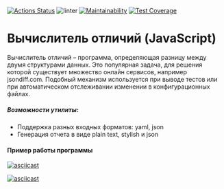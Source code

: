 [![Actions Status](https://github.com/MikhailManzik/frontend-project-lvl2/workflows/hexlet-check/badge.svg)](https://github.com/MikhailManzik/frontend-project-lvl2/actions)
![linter](https://github.com/MikhailManzik/frontend-project-lvl2/workflows/linter/badge.svg)
[![Maintainability](https://api.codeclimate.com/v1/badges/c73edcbf7a13e13eb635/maintainability)](https://codeclimate.com/github/MikhailManzik/frontend-project-lvl2/maintainability)
[![Test Coverage](https://api.codeclimate.com/v1/badges/c73edcbf7a13e13eb635/test_coverage)](https://codeclimate.com/github/MikhailManzik/frontend-project-lvl2/test_coverage)


# Вычислитель отличий (JavaScript)

Вычислитель отличий – программа, определяющая разницу между двумя структурами данных. Это популярная задача, для решения которой существует множество онлайн сервисов, например jsondiff.com. Подобный механизм используется при выводе тестов или при автоматическом отслеживании изменении в конфигурационных файлах.

##### Возможности утилиты:

- Поддержка разных входных форматов: yaml, json
- Генерация отчета в виде plain text, stylish и json


#### Пример работы программы

[![asciicast](https://asciinema.org/a/7e8z067xLI8VZqBREIZXCgRnb.svg)](https://asciinema.org/a/7e8z067xLI8VZqBREIZXCgRnb)

[![asciicast](https://asciinema.org/a/GMPt9qbJuYc7B63SiOp9n2qvc.svg)](https://asciinema.org/a/GMPt9qbJuYc7B63SiOp9n2qvc)